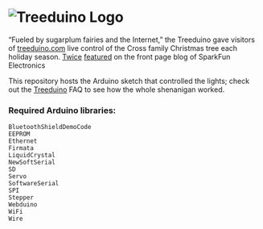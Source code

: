 ![Treeduino Logo](https://www.treeduino.com/images/logo.png)
==================================

“Fueled by sugarplum fairies and the Internet,” the Treeduino gave visitors of [treeduino.com](https://treeduino.com/) live control of the
Cross family Christmas tree each holiday season. [Twice](https://www.sparkfun.com/news/511) [featured](https://www.sparkfun.com/news/771) on the front page blog of SparkFun Electronics

This repository hosts the Arduino sketch that controlled the lights; check out the [Treeduino](https://treeduino.com/faq.htm) FAQ to see how the whole shenanigan worked.

### Required Arduino libraries:
```
BluetoothShieldDemoCode
EEPROM
Ethernet
Firmata
LiquidCrystal
NewSoftSerial
SD
Servo
SoftwareSerial
SPI
Stepper
Webduino
WiFi
Wire
```
